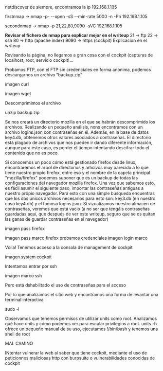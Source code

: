 netdiscover de siempre, encontramos la ip 192.168.1.105

firstnmap -> nmap -p- --open -sS --min-rate 5000 -n -Pn 192.168.1.105

secondnmap -> nmap -p 21,22,80,9090 -sVC 192.168.1.105

**Revisar el fichero de nmap para explicar mejor en el writeup**
21 -> ftp
22 -> ssh
80 -> http (apache index)
9090 -> https (cockpit) Explicacion en el writeup

Revisando la página, no llegamos a gran cosa con el cockpit (capturas de localhost, root, servicio cockpit)...

Probamos FTP, con el FTP sin credenciales en forma anónima, podemos descargarnos un archivo "backup.zip"

imagen curl

imagen wget

Descomprimimos el archivo

unzip backup.zip

Se nos creará un directorio mozilla en el que se habrán descomprimido los archivos. Realizando un pequeño análisis, nons encontramos con un archivo logins.json con contraseñas en él. Además, en la base de datos key4.db, obtenemos otros valores asociados a contraseñas. El directorio está plagado de archivos que nos pueden ir dando diferente información, aunque para este caso, es perder el tiempo intentando descifrar todo el contenido que no es poco.

Si conocemos un poco cómo está gestionado firefox desde linux, encontraremos el arbol de directorios y arhcivos muy parecido a lo que tiene nuestro propio firefox, entre eso y el nombre de la capeta principal "mozilla/firefox" podemos suponer que es un backup de todas las configuraciones del navegador mozilla firefox. Una vez que sabemos esto, es fácil asumir el siguiente paso, importar las contraseñas antiguas a nuestro propio navegador. Para esto con una simple búsqueda encuentras que los dos únicos archivos necesarios para esto son: key3.db (en nuestro caso key4.db) y el famoso logins.json. Si vizualizamos nuestro almacen de contraseñas, veremos que está vacio (a no ser que tengáis contraseñas guardadas aquí, que después de ver este writeup, seguro que se os quitan las ganas de guardar contraseñas en el navegador)

imagen pass firefox

imagen pass marco firefox
probamos credenciales
imagen login marco

Voila! Tenemos acceso a la consola de management de cockpit

imagen system cockpit

Intentamos entrar por ssh

imagen marco ssh

Pero está dshabilitado el uso de contraseñas para el acceso

Por lo que analizamos el sitio web y encontramos una forma de levantar una terminal interactiva

sudo -l

Observamos que tenemos permisos de utilizar units como root. Analizamos qué hace units y cómo podemos ver para escalar privilegios a root. units -h ofrece un pequeño manual de su uso, ejecutamos !/bin/bash y tenemos una shell de root


MAL CAMINO

INtentar vulnerar la web al saber que tiene cockpit, mediante el uso de peticionnes maliciosas http con burpsuite o vulnerabilidades conocidas de cockpit
